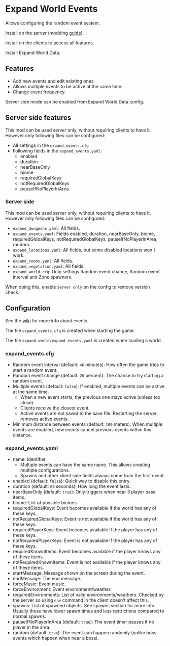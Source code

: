 # Expand World Events

Allows configuring the random event system.

Install on the server (modding [guide](https://youtu.be/L9ljm2eKLrk)).

Install on the clients to access all features.

Install Expand World Data.

## Features

- Add new events and edit existing ones.
- Allows multiple events to be active at the same time.
- Change event frequency.

Server side mode can be enabled from Expand World Data config.

## Server side features

This mod can be used server only, without requiring clients to have it. However only following files can be configured:

- All settings in the `expand_events.cfg`
- Following fields in the `expand_events.yaml`:
  - enabled
  - duration
  - nearBaseOnly
  - biome
  - requiredGlobalKeys
  - notRequiredGlobalKeys
  - pauseIfNoPlayerInArea

### Server side

This mod can be used server only, without requiring clients to have it. However only following files can be configured:

- `expand_dungeons.yaml`: All fields.
- `expand_events.yaml`: Fields enabled, duration, nearBaseOnly, biome, requiredGlobalKeys, notRequiredGlobalKeys, pauseIfNoPlayerInArea, random.
- `expand_locations.yaml`: All fields, but some disabled locations won't work.
- `expand_rooms.yaml`: All fields.
- `expand_vegetation.yaml`: All fields.
- `expand_world.cfg`: Only settings Random event chance, Random event interval and Zone spawners.

When doing this, enable `Server only` on the config to remove version check.

## Configuration

See the [wiki](https://valheim.fandom.com/wiki/Events) for more info about events.

The file `expand_events.cfg` is created when starting the game.

The file `expand_world/expand_events.yaml` is created when loading a world.

### expand_events.cfg

- Random event interval (default: `46` minutes): How often the game tries to start a random event.
- Random event change (default: `20` percent): The chance to try starting a random event.
- Multiple events (default: `false`): If enabled, multiple events can be active at the same time.
  - When a new event starts, the previous one stays active (unless too close).
  - Clients receive the closest event.
  - Active events are not saved to the save file. Restarting the server removes active events.
- Minimum distance between events (default: `100` meters): When multiple events are enabled, new events cancel previous events within this distance.

### expand_events.yaml

- name: Identifier.
  - Multiple events can have the same name. This allows creating multiple configurations.
  - Spawns and other client side fields always come from the first event.
- enabled (default: `false`): Quick way to disable this entry.
- duration (default: `60` seconds): How long the event lasts.
- nearBaseOnly (default: `true`): Only triggers when near 3 player base items.
- biome: List of possible biomes.
- requiredGlobalKeys: Event becomes available if the world has any of these keys.
- notRequiredGlobalKeys: Event is not available if the world has any of these keys.
- requiredPlayerKeys: Event becomes available if the player has any of these keys.
- notRequiredPlayerKeys: Event is not available if the player has any of these keys.
- requiredKnownItems: Event becomes available if the player knows any of these items.
- notRequiredKnownItems: Event is not available if the player knows any of these items.
- startMessage: Message shown on the screen during the event.
- endMessage: The end message.
- forceMusic: Event music.
- forceEnvironment: Event environment/weather.
- requiredEnvironments: List of valid environments/weathers. Checked by the server so using `env` command in the client doesn't affect this.
- spawns: List of spawned objects. See spawns section for more info. Usually these have lower spawn times and less restrictions compared to normal spawns.
- pauseIfNoPlayerInArea (default: `true`): The event timer pauses if no player in the area.
- random (default: `true`): The event can happen randomly (unlike boss events which happen when near a boss).
